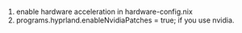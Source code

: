 1. enable hardware acceleration in hardware-config.nix
2. programs.hyprland.enableNvidiaPatches = true; if you use nvidia.
